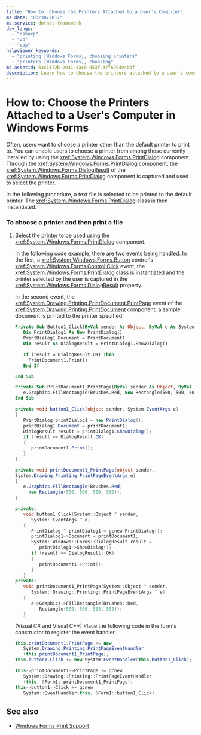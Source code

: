 ```yaml
---
title: "How to: Choose the Printers Attached to a User's Computer"
ms.date: "03/30/2017"
ms.service: dotnet-framework
dev_langs:
  - "csharp"
  - "vb"
  - "cpp"
helpviewer_keywords:
  - "printing [Windows Forms], choosing printers"
  - "printers [Windows Forms], choosing"
ms.assetid: 63c1172b-2931-4ac0-953f-37f629494bbf
description: Learn how to choose the printers attached to a user's computer in Windows Forms with supporting code examples and links.
---
```

# How to: Choose the Printers Attached to a User's Computer in Windows Forms

Often, users want to choose a printer other than the default printer to print to. You can enable users to choose a printer from among those currently installed by using the <xref:System.Windows.Forms.PrintDialog> component. Through the <xref:System.Windows.Forms.PrintDialog> component, the <xref:System.Windows.Forms.DialogResult> of the <xref:System.Windows.Forms.PrintDialog> component is captured and used to select the printer.

In the following procedure, a text file is selected to be printed to the default printer. The <xref:System.Windows.Forms.PrintDialog> class is then instantiated.

### To choose a printer and then print a file

1. Select the printer to be used using the <xref:System.Windows.Forms.PrintDialog> component.

     In the following code example, there are two events being handled. In the first, a <xref:System.Windows.Forms.Button> control's <xref:System.Windows.Forms.Control.Click> event, the <xref:System.Windows.Forms.PrintDialog> class is instantiated and the printer selected by the user is captured in the <xref:System.Windows.Forms.DialogResult> property.

     In the second event, the <xref:System.Drawing.Printing.PrintDocument.PrintPage> event of the <xref:System.Drawing.Printing.PrintDocument> component, a sample document is printed to the printer specified.

    ```vb
    Private Sub Button1_Click(ByVal sender As Object, ByVal e As System.EventArgs) Handles Button1.Click
       Dim PrintDialog1 As New PrintDialog()
       PrintDialog1.Document = PrintDocument1
       Dim result As DialogResult = PrintDialog1.ShowDialog()

       If (result = DialogResult.OK) Then
         PrintDocument1.Print()
       End If

    End Sub

    Private Sub PrintDocument1_PrintPage(ByVal sender As Object, ByVal e As System.Drawing.Printing.PrintPageEventArgs) Handles PrintDocument1.PrintPage
       e.Graphics.FillRectangle(Brushes.Red, New Rectangle(500, 500, 500, 500))
    End Sub
    ```

    ```csharp
    private void button1_Click(object sender, System.EventArgs e)
    {
       PrintDialog printDialog1 = new PrintDialog();
       printDialog1.Document = printDocument1;
       DialogResult result = printDialog1.ShowDialog();
       if (result == DialogResult.OK)
       {
          printDocument1.Print();
       }
    }

    private void printDocument1_PrintPage(object sender,
    System.Drawing.Printing.PrintPageEventArgs e)
    {
       e.Graphics.FillRectangle(Brushes.Red,
         new Rectangle(500, 500, 500, 500));
    }
    ```

    ```cpp
    private:
       void button1_Click(System::Object ^ sender,
          System::EventArgs ^ e)
       {
          PrintDialog ^ printDialog1 = gcnew PrintDialog();
          printDialog1->Document = printDocument1;
          System::Windows::Forms::DialogResult result =
             printDialog1->ShowDialog();
          if (result == DialogResult::OK)
          {
             printDocument1->Print();
          }
       }
    private:
       void printDocument1_PrintPage(System::Object ^ sender,
          System::Drawing::Printing::PrintPageEventArgs ^ e)
       {
          e->Graphics->FillRectangle(Brushes::Red,
             Rectangle(500, 500, 500, 500));
       }
    ```

     (Visual C# and Visual C++) Place the following code in the form's constructor to register the event handler.

    ```csharp
    this.printDocument1.PrintPage += new
       System.Drawing.Printing.PrintPageEventHandler
       (this.printDocument1_PrintPage);
    this.button1.Click += new System.EventHandler(this.button1_Click);
    ```

    ```cpp
    this->printDocument1->PrintPage += gcnew
       System::Drawing::Printing::PrintPageEventHandler
       (this, &Form1::printDocument1_PrintPage);
    this->button1->Click += gcnew
       System::EventHandler(this, &Form1::button1_Click);
    ```

## See also

- [Windows Forms Print Support](../printing/overview.md)

